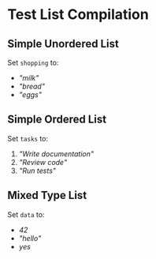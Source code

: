 # Test List Compilation

## Simple Unordered List

Set `shopping` to:

- _"milk"_
- _"bread"_
- _"eggs"_

## Simple Ordered List  

Set `tasks` to:

1. _"Write documentation"_
2. _"Review code"_
3. _"Run tests"_

## Mixed Type List

Set `data` to:

- _42_
- _"hello"_
- _yes_
